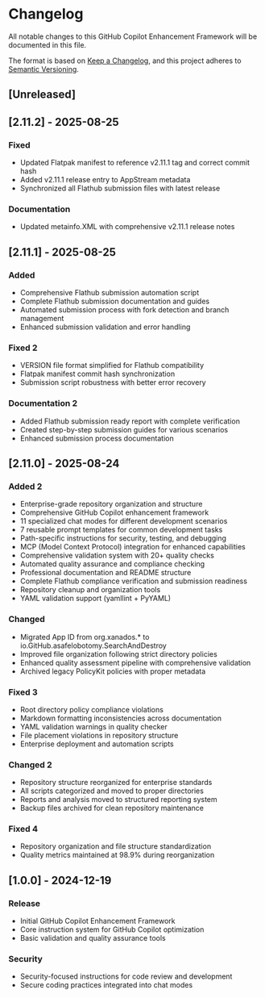# Changelog

All notable changes to this GitHub Copilot Enhancement Framework will be documented in this file.

The format is based on [Keep a Changelog](HTTPS://keepachangelog.com/en/1.0.0/),
and this project adheres to [Semantic Versioning](HTTPS://semver.org/spec/v2.0.0.HTML).

## [Unreleased]

## [2.11.2] - 2025-08-25

### Fixed

- Updated Flatpak manifest to reference v2.11.1 tag and correct commit hash
- Added v2.11.1 release entry to AppStream metadata
- Synchronized all Flathub submission files with latest release

### Documentation

- Updated metainfo.XML with comprehensive v2.11.1 release notes

## [2.11.1] - 2025-08-25

### Added

- Comprehensive Flathub submission automation script
- Complete Flathub submission documentation and guides
- Automated submission process with fork detection and branch management
- Enhanced submission validation and error handling

### Fixed 2

- VERSION file format simplified for Flathub compatibility
- Flatpak manifest commit hash synchronization
- Submission script robustness with better error recovery

### Documentation 2

- Added Flathub submission ready report with complete verification
- Created step-by-step submission guides for various scenarios
- Enhanced submission process documentation

## [2.11.0] - 2025-08-24

### Added 2

- Enterprise-grade repository organization and structure
- Comprehensive GitHub Copilot enhancement framework
- 11 specialized chat modes for different development scenarios
- 7 reusable prompt templates for common development tasks
- Path-specific instructions for security, testing, and debugging
- MCP (Model Context Protocol) integration for enhanced capabilities
- Comprehensive validation system with 20+ quality checks
- Automated quality assurance and compliance checking
- Professional documentation and README structure
- Complete Flathub compliance verification and submission readiness
- Repository cleanup and organization tools
- YAML validation support (yamllint + PyYAML)

### Changed

- Migrated App ID from org.xanados.* to io.GitHub.asafelobotomy.SearchAndDestroy
- Improved file organization following strict directory policies
- Enhanced quality assessment pipeline with comprehensive validation
- Archived legacy PolicyKit policies with proper metadata

### Fixed 3

- Root directory policy compliance violations
- Markdown formatting inconsistencies across documentation
- YAML validation warnings in quality checker
- File placement violations in repository structure
- Enterprise deployment and automation scripts

### Changed 2

- Repository structure reorganized for enterprise standards
- All scripts categorized and moved to proper directories
- Reports and analysis moved to structured reporting system
- Backup files archived for clean repository maintenance

### Fixed 4

- Repository organization and file structure standardization
- Quality metrics maintained at 98.9% during reorganization

## [1.0.0] - 2024-12-19

### Release

- Initial GitHub Copilot Enhancement Framework
- Core instruction system for GitHub Copilot optimization
- Basic validation and quality assurance tools

### Security

- Security-focused instructions for code review and development
- Secure coding practices integrated into chat modes
